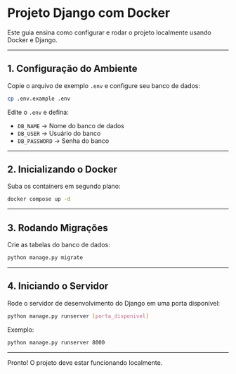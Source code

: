 # Projeto Django com Docker

Este guia ensina como configurar e rodar o projeto localmente usando Docker e Django.

---

## 1. Configuração do Ambiente

Copie o arquivo de exemplo `.env` e configure seu banco de dados:

```bash
cp .env.example .env
```

Edite o `.env` e defina:

* `DB_NAME` → Nome do banco de dados
* `DB_USER` → Usuário do banco
* `DB_PASSWORD` → Senha do banco

---

## 2. Inicializando o Docker

Suba os containers em segundo plano:

```bash
docker compose up -d
```

---

## 3. Rodando Migrações

Crie as tabelas do banco de dados:

```bash
python manage.py migrate
```

---

## 4. Iniciando o Servidor

Rode o servidor de desenvolvimento do Django em uma porta disponível:

```bash
python manage.py runserver [porta_disponivel]
```

Exemplo:

```bash
python manage.py runserver 8000
```

---

Pronto! O projeto deve estar funcionando localmente.
